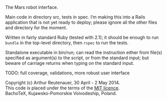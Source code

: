 The Mars robot interface.

Main code in directory src, tests in spec.  I’m making this into a Rails
application that is not yet ready to deploy; please ignore all the other files
and directory for the moment.

Written in fairly standard Ruby (tested with 2.1); it should be enough to run
`bundle` in the top-level directory, then `rspec` to run the tests.

Standalone executable in bin/run; can read the instruction either from file(s)
specified as argument(s) to the script, or from the standard input; but beware
of carriage returns when typing on the standard input.

TODO: full coverage, validations, more robust user interface

Copyright (c) Arthur Reutenauer, 30 April - 2 May 2014.<br />
This code is placed under the terms of the [MIT licence](http://opensource.org/licenses/MIT).<br />
BachoTeX, Kujawsko-Pomorskie Voivodeship, Poland.
